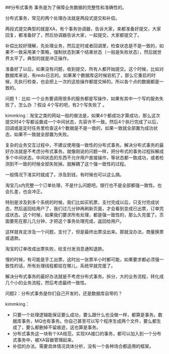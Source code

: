 ##分布式事务
事务是为了保障业务数据的完整性和准确性的。

分布式事务，常见的两个处理办法就是两段式提交和补偿。

两段式提交典型的就是XA，有个事务协调器，告诉大家，来都准备好提交，大家回复，都准备好了，然后协调器告诉大家，一起提交，大家都提交了。

补偿比较好理解，先处理业务，然后定时或者回调里，检查状态是不是一致的，如果不一致采用某个策略，强制状态到某个结束状态（一般是失败状态），然后就世界太平了。典型的就是冲正操作。

准备好了以后，如果没有问题，收到提交，所有人都开始提交。这个时候，比如对数据库来说，有redo日志的。如果某个数据库这时候宕机了，那么它重启的时候，先执行检查，也会把上一次的这些操作都提交掉的。所以各个点的数据都是一致的。

问题 1：比如 一个业务要调用很多的服务都是写操作，如果有其中一个写的服务失败了，怎么办 ？假设 4个写的吧，有2个写失败了 。

kimmking：淘宝之类的网站一般的做法是，如果4个都成功才算成功，那么这次提交时4个写都设置成一个中间状态，先容许不一致。然后4个执行完成了以后，回调或是定时任务里检查这4个数据是不是一致的，如果一致就全部置为成功状态，如果不一致就全部置为失败。

复杂的业务交互过程中，不建议使用强一致性的分布式事务。解决分布式事务的最好办法就是不考虑分布式事务。就像刚说的问题一样，把分布式的事务过程拆解成多个中间状态，中间状态的东西不允许用户直接操作，等状态都一致成功，或者检测到不一致的时候全部失败掉。就解耦了这个强一致性的过程。

一般情况下准实时就成了。涉及到钱，有时候也可以这么搞。

淘宝几s内完整一个订单处理，不是什么问题吧。银行也不是全部都强一致性。也会扎差，也会冲正。

特别是涉及到多个系统的时候，我们比如买机票，支付完成以后，只支付完成状态，然后返回给用户了，我们过几分钟再刷新页面，才会看到变成已出票，订单完成状态。这个时候，如果我们要求所有处理，都是强一致性的，那么久完蛋了。页面要死在那儿几分钟，才把这个事务处理完成，返回给用户。

这样就肯定涉及一个问题，支付了，但是最终出票没出来。那就没办法，商量换票或退款。

淘宝的订单改成出票失败，给支付发消息通知退款。

慢的时候，有可能是手工出票，这时出一张票半小时都可能，如果要求都必须强一致性的话，所有处理线程都挂在哪儿，系统早就完蛋了。

解决分布式事务的最好办法就是不考虑分布式事务。拆分，大的业务流程，转化成几个小的业务流程，然后考虑最终一致性。

问题2：分布式事务是你们自己开发的，还是数据库自带的？

kimmking：

- 只要一个处理逻辑能保证要么成功，要么跟什么也没做一样，都算是事务。数据库事务，MQ也有事务。你自己甚至可以写个程序生成两个文件，要么都生成了，要么都删掉不留痕迹，这也算是事务。
- 分布式事务这一块有个XA规范，实现XA接口的事务，都可以加入到一个分布式事务中，被XA容器管理起来。
- 补偿的办法，需要具体情况具体分析，没有一个各种场合都适用的框架。